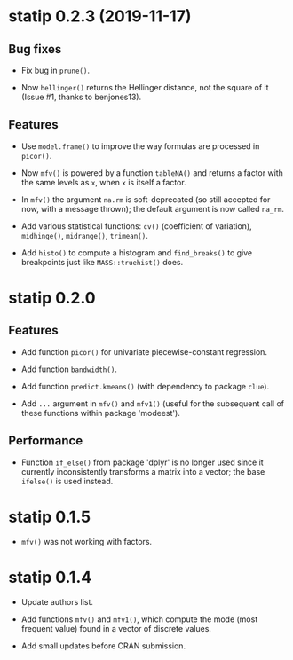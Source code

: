 # statip 0.2.3 (2019-11-17)

## Bug fixes

* Fix bug in `prune()`. 

* Now `hellinger()` returns the Hellinger distance, not the square of it (Issue #1, thanks to benjones13).

## Features

* Use `model.frame()` to improve the way formulas are processed in `picor()`. 

* Now `mfv()` is powered by a function `tableNA()` and returns a factor with the same levels as `x`, when `x` is itself a factor. 

* In `mfv()` the argument `na.rm` is soft-deprecated (so still accepted for now, with a message thrown); the default argument is now called `na_rm`. 

* Add various statistical functions: `cv()` (coefficient of variation), `midhinge()`, `midrange()`, `trimean()`. 

* Add `histo()` to compute a histogram and `find_breaks()` to give breakpoints just like `MASS::truehist()` does.


# statip 0.2.0

## Features

* Add function `picor()` for univariate piecewise-constant regression. 

* Add function `bandwidth()`. 

* Add function `predict.kmeans()` (with dependency to package `clue`).

* Add `...` argument in `mfv()` and `mfv1()` (useful for the subsequent call of these functions within package 'modeest'). 

## Performance

* Function `if_else()` from package 'dplyr' is no longer used since it 
currently inconsistently transforms a matrix into a vector; the base `ifelse()` 
is used instead. 


# statip 0.1.5

* `mfv()` was not working with factors.


# statip 0.1.4

* Update authors list. 

* Add functions `mfv()` and `mfv1()`, which compute the mode (most frequent value) 
found in a vector of discrete values. 

* Add small updates before CRAN submission. 
